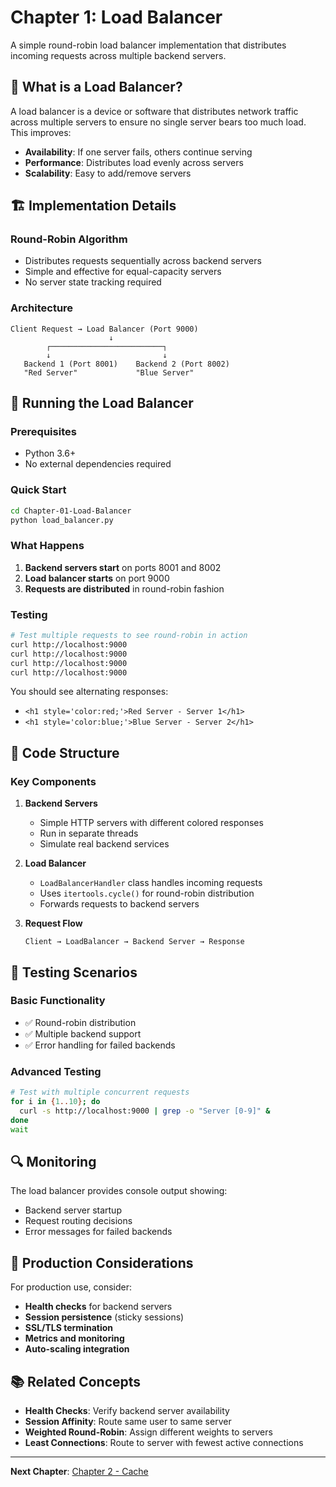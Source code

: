 # Chapter 1: Load Balancer

A simple round-robin load balancer implementation that distributes incoming requests across multiple backend servers.

## 🎯 What is a Load Balancer?

A load balancer is a device or software that distributes network traffic across multiple servers to ensure no single server bears too much load. This improves:

- **Availability**: If one server fails, others continue serving
- **Performance**: Distributes load evenly across servers
- **Scalability**: Easy to add/remove servers

## 🏗️ Implementation Details

### Round-Robin Algorithm
- Distributes requests sequentially across backend servers
- Simple and effective for equal-capacity servers
- No server state tracking required

### Architecture
```
Client Request → Load Balancer (Port 9000)
                      ↓
        ┌─────────────────────────┐
        ↓                         ↓
   Backend 1 (Port 8001)    Backend 2 (Port 8002)
   "Red Server"             "Blue Server"
```

## 🚀 Running the Load Balancer

### Prerequisites
- Python 3.6+
- No external dependencies required

### Quick Start
```bash
cd Chapter-01-Load-Balancer
python load_balancer.py
```

### What Happens
1. **Backend servers start** on ports 8001 and 8002
2. **Load balancer starts** on port 9000
3. **Requests are distributed** in round-robin fashion

### Testing
```bash
# Test multiple requests to see round-robin in action
curl http://localhost:9000
curl http://localhost:9000
curl http://localhost:9000
curl http://localhost:9000
```

You should see alternating responses:
- `<h1 style='color:red;'>Red Server - Server 1</h1>`
- `<h1 style='color:blue;'>Blue Server - Server 2</h1>`

## 🔧 Code Structure

### Key Components

1. **Backend Servers**
   - Simple HTTP servers with different colored responses
   - Run in separate threads
   - Simulate real backend services

2. **Load Balancer**
   - `LoadBalancerHandler` class handles incoming requests
   - Uses `itertools.cycle()` for round-robin distribution
   - Forwards requests to backend servers

3. **Request Flow**
   ```
   Client → LoadBalancer → Backend Server → Response
   ```

## 🧪 Testing Scenarios

### Basic Functionality
- ✅ Round-robin distribution
- ✅ Multiple backend support
- ✅ Error handling for failed backends

### Advanced Testing
```bash
# Test with multiple concurrent requests
for i in {1..10}; do
  curl -s http://localhost:9000 | grep -o "Server [0-9]" &
done
wait
```

## 🔍 Monitoring

The load balancer provides console output showing:
- Backend server startup
- Request routing decisions
- Error messages for failed backends

## 🚀 Production Considerations

For production use, consider:
- **Health checks** for backend servers
- **Session persistence** (sticky sessions)
- **SSL/TLS termination**
- **Metrics and monitoring**
- **Auto-scaling integration**

## 📚 Related Concepts

- **Health Checks**: Verify backend server availability
- **Session Affinity**: Route same user to same server
- **Weighted Round-Robin**: Assign different weights to servers
- **Least Connections**: Route to server with fewest active connections

---

**Next Chapter**: [Chapter 2 - Cache](../Chapter-02-Cache/README.md)
